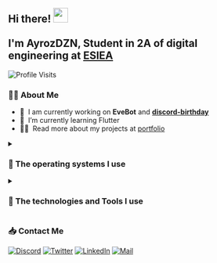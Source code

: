 <br>

## Hi there! <img src="https://user-images.githubusercontent.com/42378118/110234147-e3259600-7f4e-11eb-95be-0c4047144dea.gif" width="30"><br><br>I'm AyrozDZN, Student in 2A of digital engineering at [ESIEA](https://esiea.fr)
 ![Profile Visits](https://komarev.com/ghpvc/?username=ayrozdzn&style=for-the-badge&label=Profile+visits&color=yellow)

### 👨‍💻 About Me
 - 🔭 &nbsp;I am currently working on **EveBot** and **[discord-birthday](https://github.com/AyrozDZN/discord-birthday)**
 - 🌱 &nbsp;I’m currently learning Flutter
 - 👨‍💻 &nbsp;Read more about my projects at [portfolio](https://github.com/AyrozDZN?tab=repositories)

<details>
	<summary><h3>💾 The operating systems I use</h3></summary>
	<p>
	<img alt="Android" src="https://img.shields.io/badge/Android-3DDC84?style=for-the-badge&logo=android&logoColor=white">
	<img alt="iOS" src="https://img.shields.io/badge/iOS-000000?style=for-the-badge&logo=ios&logoColor=white">
	<img alt="Ubuntu" src="https://img.shields.io/badge/Ubuntu-E95420?style=for-the-badge&logo=ubuntu&logoColor=white">
	<img alt="Kali" src="https://img.shields.io/badge/Kali-268BEE?style=for-the-badge&logo=kalilinux&logoColor=white">
	<img alt="Cent OS" src="https://img.shields.io/badge/cent%20os-002260?style=for-the-badge&logo=centos&logoColor=F0F0F0">
	<img alt="Windows" src="https://img.shields.io/badge/Windows-0078D6?style=for-the-badge&logo=windows&logoColor=white">
	<img alt="macOS" src="https://img.shields.io/badge/mac%20os-000000?style=for-the-badge&logo=macos&logoColor=F0F0F0">
	</p>
</details>
<details>
	<summary><h3>💼 The technologies and Tools I use</h3></summary>
	<p>
	<img alt="WebStorm" src="https://img.shields.io/badge/webstorm-143?style=for-the-badge&logo=webstorm&logoColor=white&color=black">
	<img alt="CLion" src="https://img.shields.io/badge/CLion-black?style=for-the-badge&logo=clion&logoColor=white">
	<img alt="PhpStorm" src="https://img.shields.io/badge/phpstorm-143?style=for-the-badge&logo=phpstorm&logoColor=black&color=black&labelColor=darkorchid">
	<img alt="PyCharm" src="https://img.shields.io/badge/pycharm-143?style=for-the-badge&logo=pycharm&logoColor=black&color=black&labelColor=green">
	<img alt="Visual Studio Code" src="https://img.shields.io/badge/Visual%20Studio%20Code-0078d7.svg?style=for-the-badge&logo=visual-studio-code&logoColor=white">
	<img alt="Visual Studio" src="https://img.shields.io/badge/Visual%20Studio-5C2D91.svg?style=for-the-badge&logo=visual-studio&logoColor=white">
	<img alt="Vim" src="https://img.shields.io/badge/VIM-%2311AB00.svg?style=for-the-badge&logo=vim&logoColor=white">
	<img alt="Neovim" src="https://img.shields.io/badge/NeoVim-%2357A143.svg?&style=for-the-badge&logo=neovim&logoColor=white">
	<br>
	<img alt="C" src="https://img.shields.io/badge/c-%2300599C.svg?style=for-the-badge&logo=c&logoColor=white">
	<img alt="C++" src="https://img.shields.io/badge/c++-%2300599C.svg?style=for-the-badge&logo=c%2B%2B&logoColor=white">
	<img alt="HTML5" src="https://img.shields.io/badge/html5-%23E34F26.svg?style=for-the-badge&logo=html5&logoColor=white">
	<img alt="CSS3" src="https://img.shields.io/badge/css3-%231572B6.svg?style=for-the-badge&logo=css3&logoColor=white">
	<img alt="JavaScript" src="https://img.shields.io/badge/javascript-%23323330.svg?style=for-the-badge&logo=javascript&logoColor=%23F7DF1E">
	<img alt="TypeScript" src="https://img.shields.io/badge/typescript-%23007ACC.svg?style=for-the-badge&logo=typescript&logoColor=white">
	<img alt="Markdown" src="https://img.shields.io/badge/markdown-%23000000.svg?style=for-the-badge&logo=markdown&logoColor=white">
	<img alt="PHP" src="https://img.shields.io/badge/php-%23777BB4.svg?style=for-the-badge&logo=php&logoColor=white">
	<img alt="Python" src="https://img.shields.io/badge/python-3670A0?style=for-the-badge&logo=python&logoColor=ffdd54">
	<br>
	<img alt="Raspberry Pi" src="https://img.shields.io/badge/-RaspberryPi-C51A4A?style=for-the-badge&logo=Raspberry-Pi">
	<img alt="Arduino" src="https://img.shields.io/badge/-Arduino-00979D?style=for-the-badge&logo=Arduino&logoColor=white">
	<img alt="Docker" src="https://img.shields.io/badge/docker-%230db7ed.svg?style=for-the-badge&logo=docker&logoColor=white">
	<img alt="Trello" src="https://img.shields.io/badge/Trello-%23026AA7.svg?style=for-the-badge&logo=Trello&logoColor=white">
	<br>
	<img alt="Git" src="https://img.shields.io/badge/git-%23F05033.svg?style=for-the-badge&logo=git&logoColor=white">
	<img alt="GitHub" src="https://img.shields.io/badge/github-%23121011.svg?style=for-the-badge&logo=github&logoColor=white">
	<img alt="GitLab" src="https://img.shields.io/badge/gitlab-%23181717.svg?style=for-the-badge&logo=gitlab&logoColor=white">
	<br>
	<img alt="Apache" src="https://img.shields.io/badge/apache-%23D42029.svg?style=for-the-badge&logo=apache&logoColor=white">
	<img alt="Nginx" src="https://img.shields.io/badge/nginx-%23009639.svg?style=for-the-badge&logo=nginx&logoColor=white">
	</p>
</details>

### 📥 Contact Me
<a href="https://discord.gg/y97rVkqefn"><img alt="Discord" src="https://img.shields.io/badge/discord-%237289DA.svg?style=for-the-badge&logo=discord&logoColor=white"></a>
<a href="https://twitter.com/AyrozDZN"><img alt="Twitter" src="https://img.shields.io/badge/Twitter-%231DA1F2.svg?style=for-the-badge&logo=Twitter&logoColor=white"></a>
<a href="https://www.linkedin.com/in/thibaut-breton/"><img alt="LinkedIn" src="https://img.shields.io/badge/linkedin-%230077B5.svg?style=for-the-badge&logo=linkedin&logoColor=white"></a>
<a href="mailto: tbreton@et.esiea.fr"><img alt="Mail" src="https://img.shields.io/badge/Mail-D14836?style=for-the-badge&logo=gmail&logoColor=white"></a>
